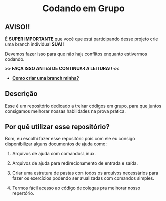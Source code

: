 <h1 align="center">Codando em Grupo</h1>

## AVISO!!

É **SUPER IMPORTANTE** que você que está participando desse projeto crie uma branch individual **SUA!!**

Devemos fazer isso para que não haja conflitos enquanto estivermos codando.

**>> FAÇA ISSO ANTES DE CONTINUAR A LEITURA!! <<**

- [**Como criar uma branch minha?**](https://github.com/LucasReis26/codandoEmGrupo/blob/main/ajuda/criandoBranch.md)

## Descrição

Esse é um repositório dedicado a treinar códigos em grupo, para que juntos consigamos melhorar nossas habilidades na prova prática.

## Por quê utilizar esse repositório?

Bom, eu escolhi fazer esse repositório pois com ele eu consigo disponibilizar alguns documentos de ajuda como: 

1. Arquivos de ajuda com comandos Linux.

1. Arquivos de ajuda para redirecionamento de entrada e saída.

1. Criar uma estrutura de pastas com todos os arquivos necessários para fazer os exercícios podendo ser atualizadas com comandos simples. 

1. Termos fácil acesso ao código de colegas pra melhorar nosso repertório.
